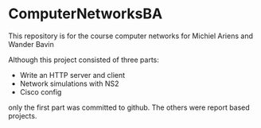 ComputerNetworksBA
==================
This repository is for the course computer networks for Michiel Ariens and Wander Bavin

Although this project consisted of three parts: 
- Write an HTTP server and client
- Network simulations with NS2
- Cisco config

only the first part was committed to github. The others were report based projects.
